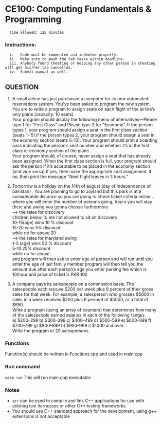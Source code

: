 # CE100: Computing Fundamentals & Programming 

      Time allowed: 120 minutes 

### Instructions:

      i.   Code must be commented and indented properly.
      ii.  Make sure to push the lab tasks within deadline.
      iii. Anybody found cheating or helping any other person in cheating will get his/her lab cancelled.
      iv.  Submit manual as well. 



## QUESTION

1.	A small airline has just purchased a computer for its new automated reservations system. You’ve been asked to program the new system. You are to write a program to assign seats on each flight of the airline’s only plane (capacity: 10 seats). <br>
Your program should display the following menu of alternatives—Please type 1 for "First Class" and Please type 2 for "Economy". If the person types 1, your program should assign a seat in the first class section (seats 1– 5).If the person types 2, your program should assign a seat in the economy section (seats 6–10). Your program should print a boarding pass indicating the person’s seat number and whether it’s in the first class or economy section of the plane.<br> 
Your program should, of course, never assign a seat that has already been assigned. When the first class section is full, your program should ask the person if it’s acceptable to be placed in the economy section (and vice versa).If yes, then make the appropriate seat assignment. If no, then print the message "Next flight leaves in 3 hours."<br>



2.	Tomorrow is a holiday on the 14th of august (day of independence of pakistan) . You are planning to go to Joyland but this park is at a considerable distance so you are going to check ticket criteria online .. where you will enter the number of persons going, hours you will stay there and swing you gonna choose furthermore <br>
——> the rates for discovery<br>
children below 10 are not allowed to sit on discovery<br>
10-15(age) wins 10 % discount<br>
15-20 wins 5% discount<br>
while no for above 20<br>
——> the rates for maryland swing<br>
1-5 (age) wins 50 % discount<br>
5-10 25% discount<br>
while no for above <br>
and program will then ask to enter age of person and will run until you enter the age of last family member program will then tell you the amount due after each person’s age you enter parking fee which is 10/hour and price of ticket is PKR 100<br>

3.	A company pays its salespeople on a commission basis. The salespeople each receive $200 per week plus 9 percent of their gross sales for that week. For example, a salesperson who grosses $5000 in sales in a week receives $200 plus 9 percent of $5000, or a total of $650. <br>
Write a program (using an array of counters) that determines how many of the salespeople earned salaries in each of the following ranges.<br>
a) $200–299 b) $300–399 c) $400–499 d) $500–599 e) $600–699 f) $700–799 g) $800–899 h) $900–999 i) $1000 and over. <br>
Write the program or 20 salespersons.

      
### Functions

Function(s) should be written in Functions.cpp and used in main.cpp


### Run command

`make run`  This will run main.cpp executable 


### Notes

- `g++` can be used to compile and link C++ applications for use with existing test harnesses or other C++ testing frameworks.
- You should use C++ standard approach for the development, using g++ extensions is not acceptable 

